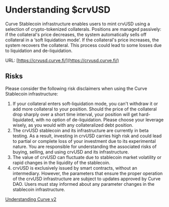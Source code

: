 # Understanding $crvUSD

Curve Stablecoin infrastructure enables users to mint crvUSD using a selection of crypto-tokenized collaterals. Positions are managed passively: if the collateral's price decreases, the system automatically sells off collateral in a ‘soft liquidation mode’. If the collateral's price increases, the system recovers the collateral. This process could lead to some losses due to liquidation and de-liquidation.

URL: [https://crvusd.curve.fi/](https://crvusd.curve.fi/)​

## Risks

Please consider the following risk disclaimers when using the Curve Stablecoin infrastructure:

1. If your collateral enters soft-liquidation mode, you can't withdraw it or add more collateral to your position. Should the price of the collateral drop sharply over a short time interval, your position will get hard-liquidated, with no option of de-liquidation. Please choose your leverage wisely, as you would with any collateralized debt position.
2. The crvUSD stablecoin and its infrastructure are currently in beta testing. As a result, investing in crvUSD carries high risk and could lead to partial or complete loss of your investment due to its experimental nature. You are responsible for understanding the associated risks of buying, selling, and using crvUSD and its infrastructure.
3. The value of crvUSD can fluctuate due to stablecoin market volatility or rapid changes in the liquidity of the stablecoin.
4. crvUSD is exclusively issued by smart contracts, without an intermediary. However, the parameters that ensure the proper operation of the crvUSD infrastructure are subject to updates approved by Curve DAO. Users must stay informed about any parameter changes in the stablecoin infrastructure.
    
[Understanding Curve v2](/base-features/understanding-crypto-pools)
